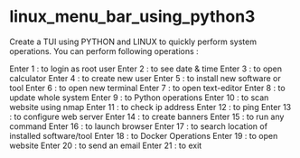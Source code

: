 # linux_menu_bar_using_python3
Create a TUI using PYTHON and LINUX to quickly perform system operations.
You can perform following operations : 

Enter 1  : to login as root user
Enter 2  : to see date & time 
Enter 3  : to open calculator
Enter 4  : to create new user
Enter 5  : to install new software or tool
Enter 6  : to open new terminal 
Enter 7  : to open text-editor
Enter 8  : to update whole system
Enter 9  : to Python operations
Enter 10 : to scan website using nmap
Enter 11 : to check ip address
Enter 12 : to ping
Enter 13 : to configure web server
Enter 14 : to create banners
Enter 15 : to run any command
Enter 16 : to launch browser
Enter 17 : to search location of installed software/tool
Enter 18 : to Docker Operations
Enter 19 : to open website
Enter 20 : to send an email
Enter 21 : to exit
